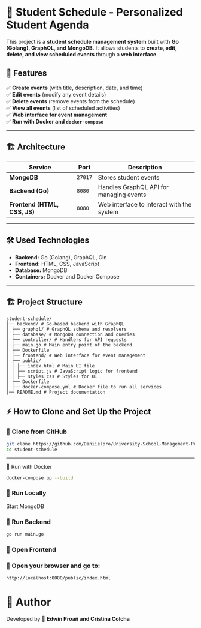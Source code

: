 # 📅 Student Schedule - Personalized Student Agenda

This project is a **student schedule management system** built with **Go (Golang), GraphQL, and MongoDB**. It allows students to **create, edit, delete, and view scheduled events** through a **web interface**.

## 🚀 Features
✅ **Create events** (with title, description, date, and time)  
✅ **Edit events** (modify any event details)  
✅ **Delete events** (remove events from the schedule)  
✅ **View all events** (list of scheduled activities)  
✅ **Web interface for event management**  
✅ **Run with Docker and `docker-compose`**  

---

## 🏗️ **Architecture**
| Service | Port | Description |
|-----------------|--------|-------------|
| **MongoDB** | `27017` | Stores student events |
| **Backend (Go)** | `8080` | Handles GraphQL API for managing events |
| **Frontend (HTML, CSS, JS)** | `8080` | Web interface to interact with the system |

---

## 🛠️ **Used Technologies**
- **Backend:** Go (Golang), GraphQL, Gin
- **Frontend:** HTML, CSS, JavaScript
- **Database:** MongoDB
- **Containers:** Docker and Docker Compose

---

## 🏗️ **Project Structure**
```
student-schedule/ 
│── backend/ # Go-based backend with GraphQL 
│ ├── graphql/ # GraphQL schema and resolvers
│ ├── database/ # MongoDB connection and queries 
│ ├── controller/ # Handlers for API requests 
│ ├── main.go # Main entry point of the backend 
│ ├── Dockerfile 
│ │── frontend/ # Web interface for event management 
│ ├── public/ 
│ │ ├── index.html # Main UI file 
│ │ ├── script.js # JavaScript logic for frontend 
│ │ ├── styles.css # Styles for UI 
│ ├── Dockerfile 
│ │── docker-compose.yml # Docker file to run all services 
│── README.md # Project documentation
```

## ⚡ **How to Clone and Set Up the Project**

### 🔹 **Clone from GitHub**
```sh
git clone https://github.com/Daniielpro/University-School-Management-Project/Student-Schedule.git
cd student-schedule
```
---
🔹 Run with Docker
```sh
docker-compose up --build
```

### 🔹 Run Locally

Start MongoDB

### 🔹 Run Backend

```sh
go run main.go
```
### 🔹 Open Frontend
### 🔹 Open your browser and go to:

```sh
http://localhost:8080/public/index.html
```

# 📜 **Author**
Developed by 🚀 **Edwin Proañ and Cristina Colcha**